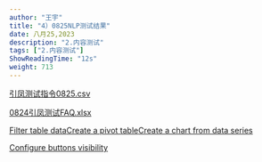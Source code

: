 ```yaml
---
author: "王宇"
title: "4）0825NLP测试结果"
date: 八月25,2023
description: "2.内容测试"
tags: ["2.内容测试"]
ShowReadingTime: "12s"
weight: 713
---
```

[引凤测试指令0825.csv](/download/attachments/109249619/%E5%BC%95%E5%87%A4%E6%B5%8B%E8%AF%95%E6%8C%87%E4%BB%A40825.csv?version=1&modificationDate=1692947384688&api=v2)

[0824引凤测试FAQ.xlsx](/download/attachments/109249619/0824%E5%BC%95%E5%87%A4%E6%B5%8B%E8%AF%95FAQ.xlsx?version=1&modificationDate=1692947443553&api=v2)

[Filter table data](#)[Create a pivot table](#)[Create a chart from data series](#)

[Configure buttons visibility](/users/tfac-settings.action)